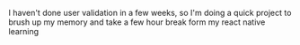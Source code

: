 I haven't done user validation in a few weeks, so I'm doing a quick project to brush up my memory and take a few hour break form my react native learning
